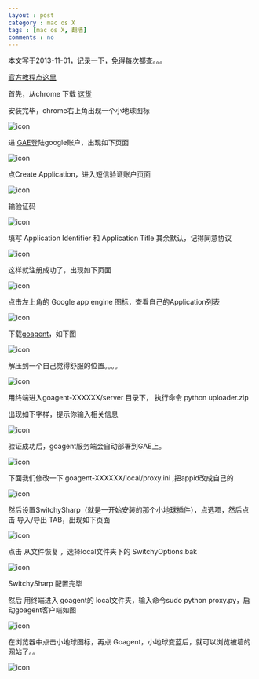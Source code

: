 ```yaml
---
layout : post
category : mac os X
tags : [mac os X, 翻墙]
comments : no
---
```

本文写于2013-11-01，记录一下，免得每次都查。。。

[官方教程点这里](https://code.google.com/p/goagent/wiki/InstallGuide)

首先，从chrome 下载 [这货](https://chrome.google.com/webstore/detail/proxy-switchysharp/dpplabbmogkhghncfbfdeeokoefdjegm)

安装完毕，chrome右上角出现一个小地球图标

![icon]({{site.url}}/media/image/goagent/4.jpg)

进 [GAE](https://appengine.google.com/)登陆google账户，出现如下页面

![icon]({{site.url}}/media/image/goagent/1.jpg)

点Create Application，进入短信验证账户页面

![icon]({{site.url}}/media/image/goagent/2.jpg)

输验证码

![icon]({{site.url}}/media/image/goagent/3.jpg)

填写 Application Identifier 和 Application Title
其余默认，记得同意协议

![icon]({{site.url}}/media/image/goagent/5.jpg)

这样就注册成功了，出现如下页面

![icon]({{site.url}}/media/image/goagent/6.jpg)

点击左上角的 Google app engine 图标，查看自己的Application列表

![icon]({{site.url}}/media/image/goagent/7.jpg)

下载[goagent](https://code.google.com/p/goagent/)，如下图

![icon]({{site.url}}/media/image/goagent/8.jpg)

解压到一个自己觉得舒服的位置。。。。

![icon]({{site.url}}/media/image/goagent/9.jpg)

用终端进入goagent-XXXXXX/server 目录下， 执行命令 python uploader.zip

出现如下字样，提示你输入相关信息

![icon]({{site.url}}/media/image/goagent/10.jpg)

验证成功后，goagent服务端会自动部署到GAE上。

![icon]({{site.url}}/media/image/goagent/11.jpg)

下面我们修改一下 goagent-XXXXXX/local/proxy.ini ,把appid改成自己的

![icon]({{site.url}}/media/image/goagent/12.jpg)

然后设置SwitchySharp（就是一开始安装的那个小地球插件），点选项，然后点击 导入/导出 TAB，出现如下页面

![icon]({{site.url}}/media/image/goagent/13.jpg)

点击 从文件恢复 ，选择local文件夹下的 SwitchyOptions.bak  

![icon]({{site.url}}/media/image/goagent/14.jpg)

SwitchySharp 配置完毕

然后 用终端进入 goagent的 local文件夹，输入命令sudo python proxy.py，启动goagent客户端如图

![icon]({{site.url}}/media/image/goagent/15.jpg)

在浏览器中点击小地球图标，再点 Goagent，小地球变蓝后，就可以浏览被墙的网站了。。

![icon]({{site.url}}/media/image/goagent/16.jpg)


